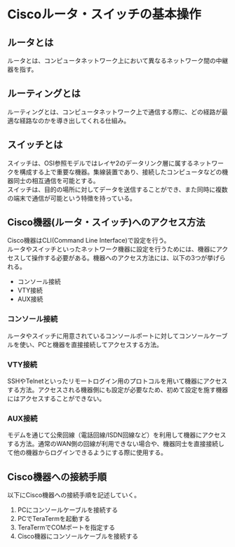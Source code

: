 # Ciscoルータ・スイッチの基本操作

## ルータとは
ルータとは、コンピュータネットワーク上において異なるネットワーク間の中継器を指す。

## ルーティングとは
ルーティングとは、コンピュータネットワーク上で通信する際に、どの経路が最適な経路なのかを導き出してくれる仕組み。


## スイッチとは
スイッチは、OSI参照モデルではレイヤ2のデータリンク層に属するネットワークを構成する上で重要な機器。集線装置であり、接続したコンピュータなどの機器同士の相互通信を可能とする。<br>
スイッチは、目的の場所に対してデータを送信することができ、また同時に複数の端末で通信が可能という特徴を持っている。

## Cisco機器(ルータ・スイッチ)へのアクセス方法
Cisco機器はCLI(Command Line Interface)で設定を行う。<br>
ルータやスイッチといったネットワーク機器に設定を行うためには、機器にアクセスして操作する必要がある。機器へのアクセス方法には、以下の3つが挙げられる。
- コンソール接続
- VTY接続
- AUX接続

### コンソール接続
ルータやスイッチに用意されているコンソールポートに対してコンソールケーブルを使い、PCと機器を直接接続してアクセスする方法。

### VTY接続
SSHやTelnetといったリモートログイン用のプロトコルを用いて機器にアクセスする方法。アクセスされる機器側にも設定が必要なため、初めて設定を施す機器にはアクセスすることができない。

### AUX接続
モデムを通じて公衆回線（電話回線/ISDN回線など）を利用して機器にアクセスする方法。通常のWAN側の回線が利用できない場合や、機器同士を直接接続して他の機器からログインできるようにする際に使用する。

## Cisco機器への接続手順
以下にCisco機器への接続手順を記述していく。

1. PCにコンソールケーブルを接続する
2. PCでTeraTermを起動する
3. TeraTermでCOMポートを指定する
4. Cisco機器にコンソールケーブルを接続する